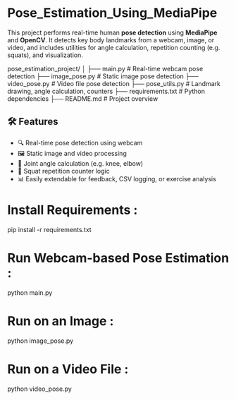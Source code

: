 # Pose_Estimation_Using_MediaPipe

This project performs real-time human **pose detection** using **MediaPipe** and **OpenCV**. It detects key body landmarks from a webcam, image, or video, and includes utilities for angle calculation, repetition counting (e.g. squats), and visualization.

pose_estimation_project/
│
├── main.py # Real-time webcam pose detection
├── image_pose.py # Static image pose detection
├── video_pose.py # Video file pose detection
├── pose_utils.py # Landmark drawing, angle calculation, counters
├── requirements.txt # Python dependencies
├── README.md # Project overview

## 🛠 Features

- 🔍 Real-time pose detection using webcam
- 🖼 Static image and video processing
- 📐 Joint angle calculation (e.g. knee, elbow)
- 🧮 Squat repetition counter logic
- 📊 Easily extendable for feedback, CSV logging, or exercise analysis

# Install Requirements :

pip install -r requirements.txt

# Run Webcam-based Pose Estimation : 

python main.py

# Run on an Image :

python image_pose.py

# Run on a Video File :

python video_pose.py




